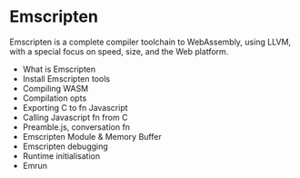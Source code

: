 # Emscripten

Emscripten is a complete compiler toolchain to WebAssembly, using LLVM, with a special focus on speed, size, and the Web platform.

- What is Emscripten
- Install Emscripten tools
- Compiling WASM
- Compilation opts
- Exporting C to fn Javascript
- Calling Javascript fn from C
- Preamble.js, conversation fn
- Emscripten Module & Memory Buffer
- Emscripten debugging
- Runtime initialisation
- Emrun

